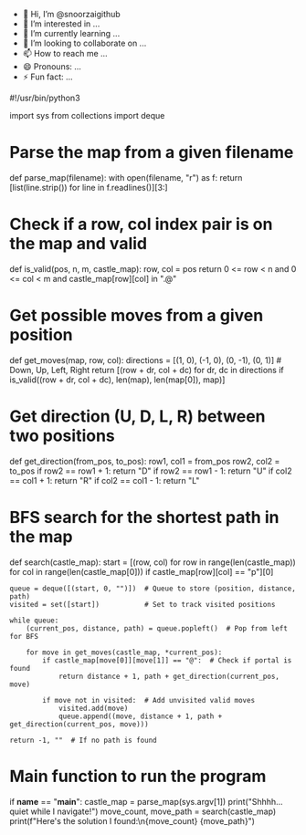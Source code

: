 - 👋 Hi, I’m @snoorzaigithub
- 👀 I’m interested in ...
- 🌱 I’m currently learning ...
- 💞️ I’m looking to collaborate on ...
- 📫 How to reach me ...
- 😄 Pronouns: ...
- ⚡ Fun fact: ...

<!---
snoorzaigithub/snoorzaigithub is a ✨ special ✨ repository because its `README.md` (this file) appears on your GitHub profile.
You can click the Preview link to take a look at your changes.
--->
#!/usr/bin/python3

import sys
from collections import deque

# Parse the map from a given filename
def parse_map(filename):
    with open(filename, "r") as f:
        return [list(line.strip()) for line in f.readlines()][3:]

# Check if a row, col index pair is on the map and valid
def is_valid(pos, n, m, castle_map):
    row, col = pos
    return 0 <= row < n and 0 <= col < m and castle_map[row][col] in ".@"

# Get possible moves from a given position
def get_moves(map, row, col):
    directions = [(1, 0), (-1, 0), (0, -1), (0, 1)]  # Down, Up, Left, Right
    return [(row + dr, col + dc) for dr, dc in directions if is_valid((row + dr, col + dc), len(map), len(map[0]), map)]

# Get direction (U, D, L, R) between two positions
def get_direction(from_pos, to_pos):
    row1, col1 = from_pos
    row2, col2 = to_pos
    if row2 == row1 + 1: return "D"
    if row2 == row1 - 1: return "U"
    if col2 == col1 + 1: return "R"
    if col2 == col1 - 1: return "L"

# BFS search for the shortest path in the map
def search(castle_map):
    start = [(row, col) for row in range(len(castle_map)) for col in range(len(castle_map[0])) if castle_map[row][col] == "p"][0]
    
    queue = deque([(start, 0, "")])  # Queue to store (position, distance, path)
    visited = set([start])           # Set to track visited positions

    while queue:
        (current_pos, distance, path) = queue.popleft()  # Pop from left for BFS
        
        for move in get_moves(castle_map, *current_pos):
            if castle_map[move[0]][move[1]] == "@":  # Check if portal is found
                return distance + 1, path + get_direction(current_pos, move)
            
            if move not in visited:  # Add unvisited valid moves
                visited.add(move)
                queue.append((move, distance + 1, path + get_direction(current_pos, move)))

    return -1, ""  # If no path is found

# Main function to run the program
if __name__ == "__main__":
    castle_map = parse_map(sys.argv[1])
    print("Shhhh... quiet while I navigate!")
    move_count, move_path = search(castle_map)
    print(f"Here's the solution I found:\n{move_count} {move_path}")
